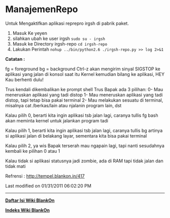 # ManajemenRepo

Untuk Mengaktifkan aplikasi reprepro irgsh di pabrik paket.
   1. Masuk Ke yeyen
   2. silahkan ubah ke user irgsh
   `sudo su - irgsh`
   1. Masuk ke Directory irgsh-repo
   `cd irgsh-repo`
   1. Lakukan Perintah
   `nohup ../bin/python2.6 ./irgsh-repo.py >> log 2>&1`

**Catatan :**

fg = foreground
bg = background
Ctrl-z akan mengirim sinyal SIGSTOP ke aplikasi yang jalan di konsol saat itu
Kernel kemudian bilang ke aplikasi, HEY Kau berhenti dulu!

Trus kendali dikembalikan ke prompt shell
Trus Bapak ada 3 pilihan:
0- Mau meneruskan aplikasi yang tadi distop
1- Mau meneruskan aplikasi yang tadi distop, tapi tetap bisa pakai terminal
2- Mau melakukan sesuatu di terminal, misalnya cat /berkas/lain atau njalanin
program lain, dst

Kalau pilih 0, berarti kita ingin aplikasi tsb jalan lagi, caranya tullis fg
bash akan meminta kernel untuk jalankan program tadi

Kalau pilih 1, berarti kita ingin aplikasi tsb jalan lagi, caranya tullis bg
artinya si aplikasi jalan di belakang layar, sementara kita bisa pakai terminal

Kalau pilih 2, ya wis Bapak terserah mau ngapain lagi, tapi nanti sesudahnya
kembali ke pilihan 0 atau 1

Kalau tidak si aplikasi statusnya jadi zombie, ada di RAM tapi tidak jalan dan
tidak mati

Refrensi : ​http://tempel.blankon.in/417

Last modified on 01/31/2011 06:02:20 PM


---
[**Daftar Isi Wiki BlankOn**](/wiki/DaftarIsi/index.html)
 
[**Indeks Wiki BlankOn**](/wiki/Indeks.html)
